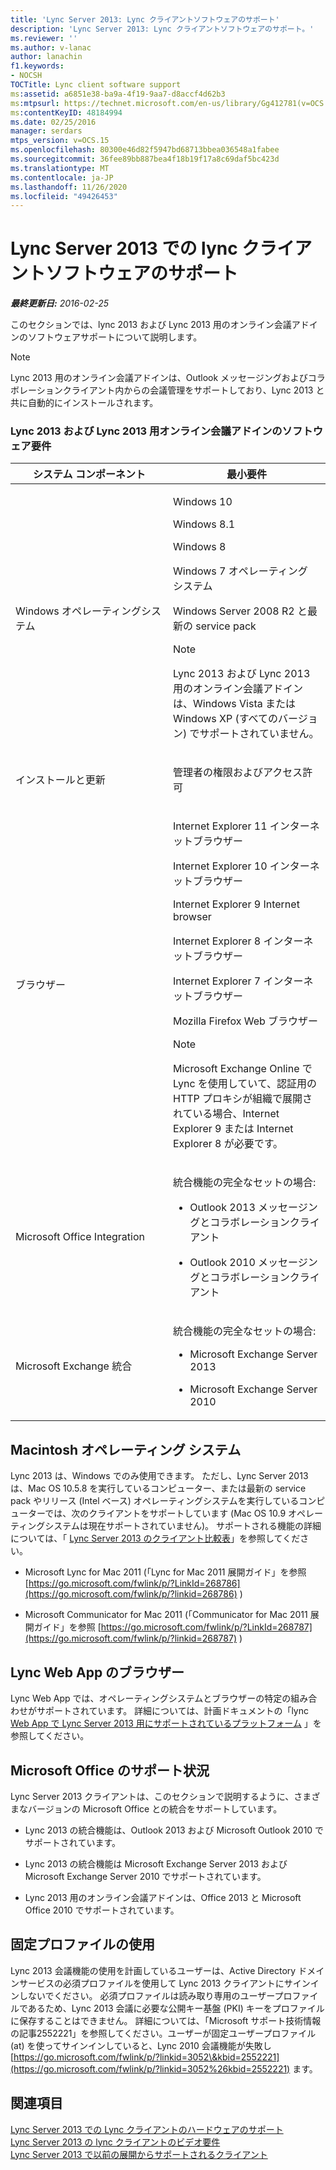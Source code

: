 ```yaml
---
title: 'Lync Server 2013: Lync クライアントソフトウェアのサポート'
description: 'Lync Server 2013: Lync クライアントソフトウェアのサポート。'
ms.reviewer: ''
ms.author: v-lanac
author: lanachin
f1.keywords:
- NOCSH
TOCTitle: Lync client software support
ms:assetid: a6851e38-ba9a-4f19-9aa7-d8accf4d62b3
ms:mtpsurl: https://technet.microsoft.com/en-us/library/Gg412781(v=OCS.15)
ms:contentKeyID: 48184994
ms.date: 02/25/2016
manager: serdars
mtps_version: v=OCS.15
ms.openlocfilehash: 80300e46d82f5947bd68713bbea036548a1fabee
ms.sourcegitcommit: 36fee89bb887bea4f18b19f17a8c69daf5bc423d
ms.translationtype: MT
ms.contentlocale: ja-JP
ms.lasthandoff: 11/26/2020
ms.locfileid: "49426453"
---
```

# <a name="lync-client-software-support-in-lync-server-2013"></a>Lync Server 2013 での lync クライアントソフトウェアのサポート

<div data-xmlns="http://www.w3.org/1999/xhtml">

<div class="topic" data-xmlns="http://www.w3.org/1999/xhtml" data-msxsl="urn:schemas-microsoft-com:xslt" data-cs="https://msdn.microsoft.com/">

<div data-asp="https://msdn2.microsoft.com/asp">



</div>

<div id="mainSection">

<div id="mainBody">

<span> </span>

_**最終更新日:** 2016-02-25_

このセクションでは、lync 2013 および Lync 2013 用のオンライン会議アドインのソフトウェアサポートについて説明します。

<div>


> [!NOTE]  
> Lync 2013 用のオンライン会議アドインは、Outlook メッセージングおよびコラボレーションクライアント内からの会議管理をサポートしており、Lync 2013 と共に自動的にインストールされます。



</div>

### <a name="software-requirements-for-lync-2013-and-the-online-meeting-add-in-for-lync-2013"></a>Lync 2013 および Lync 2013 用オンライン会議アドインのソフトウェア要件

<table>
<colgroup>
<col style="width: 50%" />
<col style="width: 50%" />
</colgroup>
<thead>
<tr class="header">
<th>システム コンポーネント</th>
<th>最小要件</th>
</tr>
</thead>
<tbody>
<tr class="odd">
<td><p>Windows オペレーティングシステム</p></td>
<td><p>Windows 10</p>
<p>Windows 8.1</p>
<p>Windows 8</p>
<p>Windows 7 オペレーティング システム</p>
<p>Windows Server 2008 R2 と最新の service pack</p>
<div>

> [!NOTE]  
> Lync 2013 および Lync 2013 用のオンライン会議アドインは、Windows Vista または Windows XP (すべてのバージョン) でサポートされていません。


</div></td>
</tr>
<tr class="even">
<td><p>インストールと更新</p></td>
<td><p>管理者の権限およびアクセス許可</p></td>
</tr>
<tr class="odd">
<td><p>ブラウザー</p></td>
<td><p>Internet Explorer 11 インターネットブラウザー</p>
<p>Internet Explorer 10 インターネットブラウザー</p>
<p>Internet Explorer 9 Internet browser</p>
<p>Internet Explorer 8 インターネットブラウザー</p>
<p>Internet Explorer 7 インターネットブラウザー</p>
<p>Mozilla Firefox Web ブラウザー</p>
<div>

> [!NOTE]  
> Microsoft Exchange Online で Lync を使用していて、認証用の HTTP プロキシが組織で展開されている場合、Internet Explorer 9 または Internet Explorer 8 が必要です。


</div></td>
</tr>
<tr class="even">
<td><p>Microsoft Office Integration</p></td>
<td><p>統合機能の完全なセットの場合:</p>
<ul>
<li><p>Outlook 2013 メッセージングとコラボレーションクライアント</p></li>
<li><p>Outlook 2010 メッセージングとコラボレーションクライアント</p></li>
</ul></td>
</tr>
<tr class="odd">
<td><p>Microsoft Exchange 統合</p></td>
<td><p>統合機能の完全なセットの場合:</p>
<ul>
<li><p>Microsoft Exchange Server 2013</p></li>
<li><p>Microsoft Exchange Server 2010</p></li>
</ul></td>
</tr>
</tbody>
</table>


<div>

## <a name="macintosh-operating-systems"></a>Macintosh オペレーティング システム

Lync 2013 は、Windows でのみ使用できます。 ただし、Lync Server 2013 は、Mac OS 10.5.8 を実行しているコンピューター、または最新の service pack やリリース (Intel ベース) オペレーティングシステムを実行しているコンピューターでは、次のクライアントをサポートしています (Mac OS 10.9 オペレーティングシステムは現在サポートされていません)。 サポートされる機能の詳細については、「 [Lync Server 2013 のクライアント比較表](lync-server-2013-desktop-client-comparison-tables.md)」を参照してください。

  - Microsoft Lync for Mac 2011 (「Lync for Mac 2011 展開ガイド」を参照 [https://go.microsoft.com/fwlink/p/?LinkId=268786](https://go.microsoft.com/fwlink/p/?linkid=268786) )

  - Microsoft Communicator for Mac 2011 (「Communicator for Mac 2011 展開ガイド」を参照 [https://go.microsoft.com/fwlink/p/?LinkId=268787](https://go.microsoft.com/fwlink/p/?linkid=268787) )

</div>

<div>

## <a name="lync-web-app-browsers"></a>Lync Web App のブラウザー

Lync Web App では、オペレーティングシステムとブラウザーの特定の組み合わせがサポートされています。 詳細については、計画ドキュメントの「lync [Web App で Lync Server 2013 用にサポートされているプラットフォーム](lync-server-2013-lync-web-app-supported-platforms.md) 」を参照してください。

</div>

<div>

## <a name="microsoft-office-supportability"></a>Microsoft Office のサポート状況

Lync Server 2013 クライアントは、このセクションで説明するように、さまざまなバージョンの Microsoft Office との統合をサポートしています。

  - Lync 2013 の統合機能は、Outlook 2013 および Microsoft Outlook 2010 でサポートされています。

  - Lync 2013 の統合機能は Microsoft Exchange Server 2013 および Microsoft Exchange Server 2010 でサポートされています。

  - Lync 2013 用のオンライン会議アドインは、Office 2013 と Microsoft Office 2010 でサポートされています。

</div>

<div>

## <a name="using-mandatory-profiles"></a>固定プロファイルの使用

Lync 2013 会議機能の使用を計画しているユーザーは、Active Directory ドメインサービスの必須プロファイルを使用して Lync 2013 クライアントにサインインしないでください。 必須プロファイルは読み取り専用のユーザープロファイルであるため、Lync 2013 会議に必要な公開キー基盤 (PKI) キーをプロファイルに保存することはできません。 詳細については、「Microsoft サポート技術情報の記事2552221」を参照してください。ユーザーが固定ユーザープロファイル (at) を使ってサインインしていると、Lync 2010 会議機能が失敗し [https://go.microsoft.com/fwlink/p/?linkid=3052\&kbid=2552221](https://go.microsoft.com/fwlink/p/?linkid=3052%26kbid=2552221) ます。

</div>

<div>

## <a name="see-also"></a>関連項目


[Lync Server 2013 での Lync クライアントのハードウェアのサポート](lync-server-2013-lync-client-hardware-support.md)  
[Lync Server 2013 の lync クライアントのビデオ要件](lync-server-2013-lync-client-video-requirements.md)  
[Lync Server 2013 で以前の展開からサポートされるクライアント](lync-server-2013-supported-clients-from-previous-deployments.md)  
  

</div>

</div>

<span> </span>

</div>

</div>

</div>

